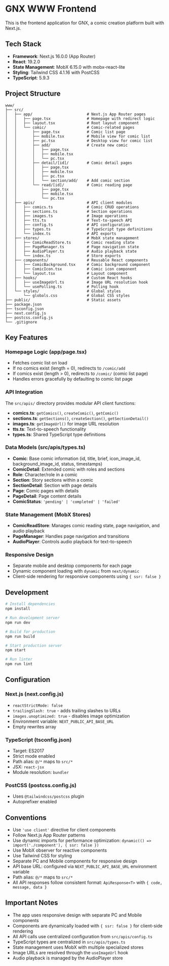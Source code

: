 # GNX WWW Frontend

This is the frontend application for GNX, a comic creation platform built with Next.js.

## Tech Stack

- **Framework**: Next.js 16.0.0 (App Router)
- **React**: 19.2.0
- **State Management**: MobX 6.15.0 with mobx-react-lite
- **Styling**: Tailwind CSS 4.1.16 with PostCSS
- **TypeScript**: 5.9.3

## Project Structure

```
www/
├── src/
│   ├── app/                        # Next.js App Router pages
│   │   ├── page.tsx                # Homepage with redirect logic
│   │   ├── layout.tsx              # Root layout component
│   │   └── comic/                  # Comic-related pages
│   │       ├── page.tsx            # Comic list page
│   │       ├── mobile.tsx          # Mobile view for comic list
│   │       ├── pc.tsx              # Desktop view for comic list
│   │       ├── add/                # Create new comic
│   │       │   ├── page.tsx
│   │       │   ├── mobile.tsx
│   │       │   └── pc.tsx
│   │       ├── detail/[id]/        # Comic detail pages
│   │       │   ├── page.tsx
│   │       │   ├── mobile.tsx
│   │       │   ├── pc.tsx
│   │       │   └── section/add/    # Add comic section
│   │       └── read/[id]/          # Comic reading page
│   │           ├── page.tsx
│   │           ├── mobile.tsx
│   │           └── pc.tsx
│   ├── apis/                       # API client modules
│   │   ├── comics.ts               # Comic CRUD operations
│   │   ├── sections.ts             # Section operations
│   │   ├── images.ts               # Image operations
│   │   ├── tts.ts                  # Text-to-speech API
│   │   ├── config.ts               # API configuration
│   │   ├── types.ts                # TypeScript type definitions
│   │   └── index.ts                # API exports
│   ├── stores/                     # MobX state management
│   │   ├── ComicReadStore.ts       # Comic reading state
│   │   ├── PageManager.ts          # Page navigation state
│   │   ├── AudioPlayer.ts          # Audio playback state
│   │   └── index.ts                # Store exports
│   ├── components/                 # Reusable React components
│   │   ├── ComicBackground.tsx     # Comic background component
│   │   ├── ComicIcon.tsx           # Comic icon component
│   │   └── layout.tsx              # Layout component
│   ├── hooks/                      # Custom React hooks
│   │   ├── useImageUrl.ts          # Image URL resolution hook
│   │   └── usePolling.ts           # Polling hook
│   └── styles/                     # Global styles
│       └── globals.css             # Global CSS styles
├── public/                         # Static assets
├── package.json
├── tsconfig.json
├── next.config.js
├── postcss.config.js
└── .gitignore
```

## Key Features

### Homepage Logic (app/page.tsx)
- Fetches comic list on load
- If no comics exist (length = 0), redirects to `/comic/add`
- If comics exist (length > 0), redirects to `/comic/` (comic list page)
- Handles errors gracefully by defaulting to comic list page

### API Integration
The `src/apis/` directory provides modular API client functions:
- **comics.ts**: `getComics()`, `createComic()`, `getComic()`
- **sections.ts**: `getSections()`, `createSection()`, `getSectionDetail()`
- **images.ts**: `getImageUrl()` for image URL resolution
- **tts.ts**: Text-to-speech functionality
- **types.ts**: Shared TypeScript type definitions

### Data Models (src/apis/types.ts)
- **Comic**: Base comic information (id, title, brief, icon_image_id, background_image_id, status, timestamps)
- **ComicDetail**: Extended comic with roles and sections
- **Role**: Character/role in a comic
- **Section**: Story sections within a comic
- **SectionDetail**: Section with page details
- **Page**: Comic pages with details
- **PageDetail**: Page content details
- **ComicStatus**: `'pending' | 'completed' | 'failed'`

### State Management (MobX Stores)
- **ComicReadStore**: Manages comic reading state, page navigation, and audio playback
- **PageManager**: Handles page navigation and transitions
- **AudioPlayer**: Controls audio playback for text-to-speech

### Responsive Design
- Separate mobile and desktop components for each page
- Dynamic component loading with `dynamic` from `next/dynamic`
- Client-side rendering for responsive components using `{ ssr: false }`

## Development

```bash
# Install dependencies
npm install

# Run development server
npm run dev

# Build for production
npm run build

# Start production server
npm start

# Run linter
npm run lint
```

## Configuration

### Next.js (next.config.js)
- `reactStrictMode: false`
- `trailingSlash: true` - adds trailing slashes to URLs
- `images.unoptimized: true` - disables image optimization
- Environment variable: `NEXT_PUBLIC_API_BASE_URL`
- Empty rewrites array

### TypeScript (tsconfig.json)
- Target: ES2017
- Strict mode enabled
- Path alias: `@/*` maps to `src/*`
- JSX: `react-jsx`
- Module resolution: `bundler`

### PostCSS (postcss.config.js)
- Uses `@tailwindcss/postcss` plugin
- Autoprefixer enabled

## Conventions

- Use `'use client'` directive for client components
- Follow Next.js App Router patterns
- Use dynamic imports for performance optimization: `dynamic(() => import('./component'), { ssr: false })`
- Use MobX observer for reactive components
- Use Tailwind CSS for styling
- Separate PC and Mobile components for responsive design
- API base URL: configured via `NEXT_PUBLIC_API_BASE_URL` environment variable
- Path alias: `@/*` maps to `src/*`
- All API responses follow consistent format: `ApiResponse<T>` with `{ code, message, data }`

## Important Notes

- The app uses responsive design with separate PC and Mobile components
- Components are dynamically loaded with `{ ssr: false }` for client-side rendering
- All API calls use centralized configuration from `src/apis/config.ts`
- TypeScript types are centralized in `src/apis/types.ts`
- State management uses MobX with multiple specialized stores
- Image URLs are resolved through the `useImageUrl` hook
- Audio playback is managed by the AudioPlayer store
